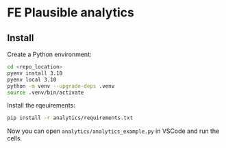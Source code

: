 # FE Plausible analytics

## Install

Create a Python environment:

```sh
cd <repo_location>
pyenv install 3.10
pyenv local 3.10
python -m venv --upgrade-deps .venv
source .venv/bin/activate
```

Install the rqeuirements:

```sh
pip install -r analytics/requirements.txt
```

Now you can open `analytics/analytics_example.py` in VSCode and run the cells.